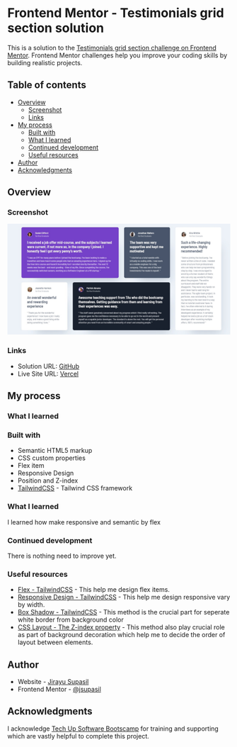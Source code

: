 # Frontend Mentor - Testimonials grid section solution

This is a solution to the [Testimonials grid section challenge on Frontend Mentor](https://www.frontendmentor.io/challenges/testimonials-grid-section-Nnw6J7Un7). Frontend Mentor challenges help you improve your coding skills by building realistic projects.

## Table of contents

- [Overview](#overview)
  - [Screenshot](#screenshot)
  - [Links](#links)
- [My process](#my-process)
  - [Built with](#built-with)
  - [What I learned](#what-i-learned)
  - [Continued development](#continued-development)
  - [Useful resources](#useful-resources)
- [Author](#author)
- [Acknowledgments](#acknowledgments)

## Overview

### Screenshot

![Screenshot](./screenshot.jpg)

### Links

- Solution URL: [GitHub](https://github.com/jsupasil/frontend-mentor-newbie-testimonials-grid-section)
- Live Site URL: [Vercel](https://frontend-mentor-newbie-testimonials-grid-section.vercel.app/)

## My process

### What I learned

### Built with

- Semantic HTML5 markup
- CSS custom properties
- Flex item
- Responsive Design
- Position and Z-index
- [TailwindCSS](https://tailwindcss.com/) - Tailwind CSS framework

### What I learned

I learned how make responsive and semantic by flex

### Continued development

There is nothing need to improve yet.

### Useful resources

- [Flex - TailwindCSS](https://tailwindcss.com/docs/flex) - This help me design flex items.
- [Responsive Design - TailwindCSS](https://tailwindcss.com/docs/responsive-design) - This help me design responsive vary by width.
- [Box Shadow - TailwindCSS](https://tailwindcss.com/docs/box-shadow) - This method is the crucial part for seperate white border from background color
- [CSS Layout - The Z-index property](https://www.w3schools.com/css/css_z-index.asp) - This method also play crucial role as part of background decoration which help me to decide the order of layout between elements.

## Author

- Website - [Jirayu Supasil](https://github.com/jsupasil)
- Frontend Mentor - [@jsupasil](https://www.frontendmentor.io/profile/jsupasil)

## Acknowledgments

I acknowledge [Tech Up Software Bootscamp](https://www.techupth.com/) for training and supporting which are vastly helpful to complete this project.
